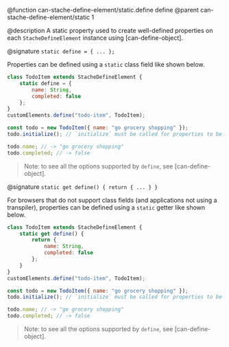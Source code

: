 @function can-stache-define-element/static.define define
@parent can-stache-define-element/static 1

@description A static property used to create well-defined properties on each `StacheDefineElement` instance using [can-define-object].

@signature `static define = { ... };`

Properties can be defined using a `static` class field like shown below.

```js
class TodoItem extends StacheDefineElement {
	static define = {
		name: String,
		completed: false
	};
}
customElements.define("todo-item", TodoItem);

const todo = new TodoItem({ name: "go grocery shopping" });
todo.initialize(); // `initialize` must be called for properties to be defined correctly

todo.name; // -> "go grocery shopping"
todo.completed; // -> false
```

> Note: to see all the options supported by `define`, see [can-define-object].

@signature `static get define() { return { ... } }`

For browsers that do not support class fields (and applications not using a transpiler), properties can be defined using a `static` getter like shown below.

```js
class TodoItem extends StacheDefineElement {
	static get define() {
		return {
			name: String,
			completed: false
		};
	}
}
customElements.define("todo-item", TodoItem);

const todo = new TodoItem({ name: "go grocery shopping" });
todo.initialize(); // `initialize` must be called for properties to be defined correctly

todo.name; // -> "go grocery shopping"
todo.completed; // -> false
```

> Note: to see all the options supported by `define`, see [can-define-object].
